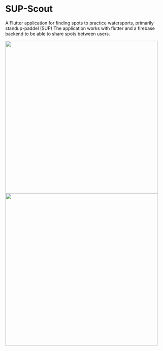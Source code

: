 # SUP-Scout

A Flutter application for finding spots to practice watersports, primarily standup-paddel (SUP)
The application works with flutter and a firebase backend to be able to share spots between users.

<img src="https://github.com/user-attachments/assets/ec933c4c-3844-4008-a53b-23ea456cc50d" width="480">
<img src="https://github.com/user-attachments/assets/d2867378-9754-4cf1-ac3e-450854f9a99c" width="480">




